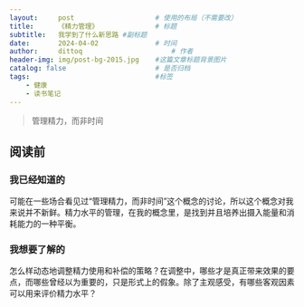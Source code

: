 ```yaml
---
layout:     post   				    # 使用的布局（不需要改）
title:      《精力管理》 				# 标题 
subtitle:   我学到了什么新思路 #副标题
date:       2024-04-02 				# 时间
author:     dittoq 						# 作者
header-img: img/post-bg-2015.jpg 	#这篇文章标题背景图片
catalog: false 						# 是否归档
tags:								#标签
    - 健康
    - 读书笔记
---
```


> 管理精力，而非时间

## 阅读前

### 我已经知道的
可能在一些场合看见过“管理精力，而非时间”这个概念的讨论，所以这个概念对我来说并不新鲜。精力水平的管理，在我的概念里，是找到并且培养出摄入能量和消耗能力的一种平衡。

### 我想要了解的
怎么样动态地调整精力使用和补偿的策略？在调整中，哪些才是真正带来效果的要点，而哪些曾经以为重要的，只是形式上的假象。除了主观感受，有哪些客观因素可以用来评价精力水平？
